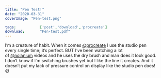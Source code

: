 ```yaml
---
title: "Pen Test!"
date: "2020-03-31"
coverImage: "Pen-test.png"

tags:           ['post','download','procreate']
download:       "Pen-test.pdf"
---
```


I’m a creature of habit. When it comes [@procreate](https://www.instagram.com/procreate/) I use the studio pen every single time; it’s perfect. BUT I’ve been watching a lot of [@nolanium](https://www.instagram.com/nolanium/) videos and he uses the dry brush and man does it look good. I don’t know if I’m switching brushes yet but I like the line it creates. And it doesn’t put my lack of pressure control on display like the studio pen does! 😅
